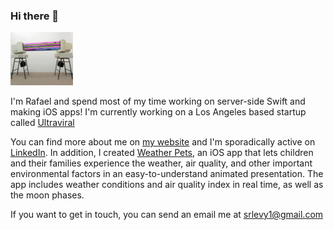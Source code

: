 ### Hi there 👋 <p align="right">
  <img src="https://github.com/rafaellevy/rafaellevy/blob/main/githubGif.gif" alt="animated" />
</p>

I'm Rafael and spend most of my time working on server-side Swift and making iOS apps! I'm currently working on a Los Angeles based startup called [Ultraviral](https://github.com/rafaellevy/)

You can find more about me on [my website](https://www.rafaellevy.com) and I'm sporadically active on [LinkedIn](https://www.linkedin.com/in/raflev/).
In addition, I created [Weather Pets](https://github.com/rafaellevy/weatherPets-ReadMe), an iOS app that lets children and their families experience the weather, air quality, and other important environmental factors in an easy-to-understand animated presentation. The app includes weather conditions and air quality index in real time, as well as the moon phases.

If you want to get in touch, you can send an email me at srlevy1@gmail.com






<!--
**rafaellevy/rafaellevy** is a ✨ _special_ ✨ repository because its `README.md` (this file) appears on your GitHub profile.

Here are some ideas to get you started:

- 🔭 I’m currently working on ...
- 🌱 I’m currently learning ...
- 👯 I’m looking to collaborate on ...
- 🤔 I’m looking for help with ...
- 💬 Ask me about ...
- 📫 How to reach me: ...
- 😄 Pronouns: ...
- ⚡ Fun fact: ...

-->
